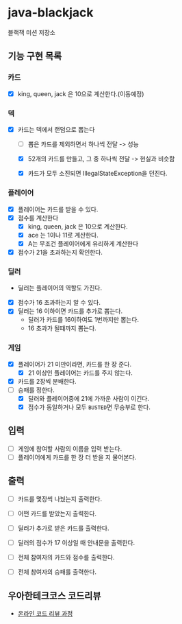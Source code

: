 # java-blackjack

블랙잭 미션 저장소


## 기능 구현 목록

### 카드
- [x] king, queen, jack 은 10으로 계산한다.(이동예정)

### 덱

- [x] 카드는 덱에서 랜덤으로 뽑는다
  - [ ] 뽑은 카드를 제외하면서 하나씩 전달 -> 성능
  - [x] 52개의 카드를 만들고, 그 중 하나씩 전달 -> 현실과 비슷함
  - [x] 카드가 모두 소진되면 IllegalStateException을 던진다. 


[//]: # (플레이어 - 딜러 공통점 묶자. 상속?조합?)
### 플레이어
- [x] 플레이어는 카드를 받을 수 있다.
- [x] 점수를 계산한다
  - [x] king, queen, jack 은 10으로 계산한다.
  - [x] ace 는 1이나 11로 계산한다.
  - [x] A는 무조건 플레이어에게 유리하게 계산한다
- [x] 점수가 21을 초과하는지 확인한다.

### 딜러
- 딜러는 플레이어의 역할도 가진다.
- [x] 점수가 16 초과하는지 알 수 있다.
- [x] 딜러는 16 이하이면 카드를 추가로 뽑는다.
  - 딜러가 카드를 16이하여도 1번까지만 뽑는다.
  - 16 초과가 될떄까지 뽑는다.
  
### 게임
- [x] 플레이어가 21 미만이라면, 카드를 한 장 준다.
  - [x] 21 이상인 플레이어는 카드를 주지 않는다.
- [x] 카드를 2장씩 분배한다.
- [ ] 승패를 정한다.
  - [x] 딜러와 플레이어중에 21에 가까운 사람이 이긴다.
  - [x] 점수가 동일하거나 모두 `BUSTED`면 무승부로 한다.

## 입력
- [ ] 게임에 참여할 사람의 이름을 입력 받는다.
- [ ] 플레이어에게 카드를 한 장 더 받을 지 물어본다.

## 출력
- [ ] 카드를 몇장씩 나눴는지 출력한다.
- [ ] 어떤 카드를 받았는지 출력한다.
- [ ] 딜러가 추가로 받은 카드를 출력한다.
- [ ] 딜러의 점수가 17 이상일 때 안내문을 출력한다.
- [ ] 전체 참여자의 카드와 점수를 출력한다.
- [ ] 전체 참여자의 승패를 출력한다.

 
## 우아한테크코스 코드리뷰

- [온라인 코드 리뷰 과정](https://github.com/woowacourse/woowacourse-docs/blob/master/maincourse/README.md)
